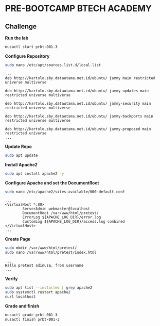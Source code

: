 # PRE-BOOTCAMP BTECH ACADEMY 

## Challenge

**Run the lab**
```zsh
nusactl start prbt-001-3
```

**Configure Repository**
```zsh
sudo nano /etc/apt/sources.list.d/local.list
```
```
...
deb http://kartolo.sby.datautama.net.id/ubuntu/ jammy main restricted universe multiverse

deb http://kartolo.sby.datautama.net.id/ubuntu/ jammy-updates main restricted universe multiverse

deb http://kartolo.sby.datautama.net.id/ubuntu/ jammy-security main restricted universe multiverse

deb http://kartolo.sby.datautama.net.id/ubuntu/ jammy-backports main restricted universe multiverse

deb http://kartolo.sby.datautama.net.id/ubuntu/ jammy-proposed main restricted universe 
...
```

**Update Repo**
```zsh
sudo apt update
```

**Install Apache2**
```zsh
sudo apt install apache2 -y
```

**Configure Apache and set the DocumentRoot**
```zsh
sudo nano /etc/apache2/sites-available/000-default.conf
```
```
...
<VirtualHost *:80>
        ServerAdmin webmaster@localhost
        DocumentRoot /var/www/html/pretest/
        ErrorLog ${APACHE_LOG_DIR}/error.log
        CustomLog ${APACHE_LOG_DIR}/access.log combined
</VirtualHost>
...
```

**Create Page**
```zsh
sudo mkdir /var/www/html/pretest/
sudo nano /var/www/html/pretest/index.html
```
```
...
Hallo pretest adinusa, from username
...
```

**Verify**
```zsh
sudo apt list --installed | grep apache2
sudo systemctl restart apache2
curl localhost
```

**Grade and finish**
```zsh
nusactl grade prbt-001-3
nusactl finish prbt-001-3
```